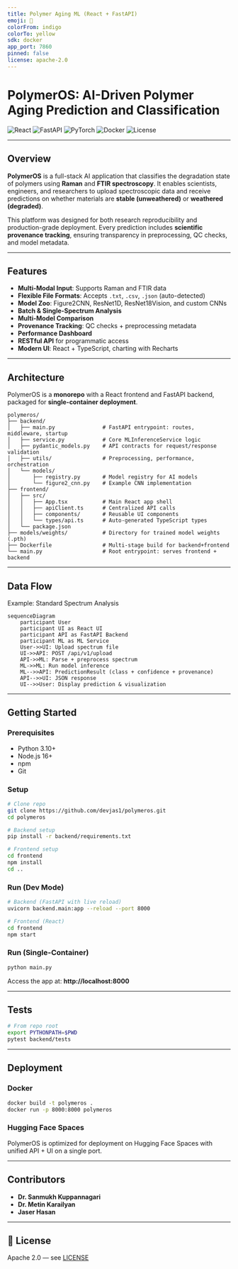 ```yaml
---
title: Polymer Aging ML (React + FastAPI)
emoji: 🔬
colorFrom: indigo
colorTo: yellow
sdk: docker
app_port: 7860
pinned: false
license: apache-2.0
---
```


# PolymerOS: AI-Driven Polymer Aging Prediction and Classification

![React](https://img.shields.io/badge/React-18.2-brightgreen)
![FastAPI](https://img.shields.io/badge/FastAPI-0.116%2B-blue)
![PyTorch](https://img.shields.io/badge/PyTorch-ML--Core-red)
![Docker](https://img.shields.io/badge/docker-ready-blue)
![License](https://img.shields.io/badge/License-Apache%202.0-blue)

---

## Overview

**PolymerOS** is a full-stack AI application that classifies the degradation state of polymers using **Raman** and **FTIR spectroscopy**.
It enables scientists, engineers, and researchers to upload spectroscopic data and receive predictions on whether materials are **stable (unweathered)** or **weathered (degraded)**.

This platform was designed for both research reproducibility and production-grade deployment. Every prediction includes **scientific provenance tracking**, ensuring transparency in preprocessing, QC checks, and model metadata.

---

## Features

- **Multi-Modal Input**: Supports Raman and FTIR data
- **Flexible File Formats**: Accepts `.txt`, `.csv`, `.json` (auto-detected)
- **Model Zoo**: Figure2CNN, ResNet1D, ResNet18Vision, and custom CNNs
- **Batch & Single-Spectrum Analysis**
- **Multi-Model Comparison**
- **Provenance Tracking**: QC checks + preprocessing metadata
- **Performance Dashboard**
- **RESTful API** for programmatic access
- **Modern UI**: React + TypeScript, charting with Recharts

---

## Architecture

PolymerOS is a **monorepo** with a React frontend and FastAPI backend, packaged for **single-container deployment**.

```text
polymeros/
├── backend/
│   ├── main.py               # FastAPI entrypoint: routes, middleware, startup
│   ├── service.py            # Core MLInferenceService logic
│   ├── pydantic_models.py    # API contracts for request/response validation
│   ├── utils/                # Preprocessing, performance, orchestration
│   └── models/
│       ├── registry.py       # Model registry for AI models
│       └── figure2_cnn.py    # Example CNN implementation
├── frontend/
│   ├── src/
│   │   ├── App.tsx           # Main React app shell
│   │   ├── apiClient.ts      # Centralized API calls
│   │   ├── components/       # Reusable UI components
│   │   └── types/api.ts      # Auto-generated TypeScript types
│   └── package.json
├── models/weights/           # Directory for trained model weights (.pth)
├── Dockerfile                # Multi-stage build for backend+frontend
└── main.py                   # Root entrypoint: serves frontend + backend
```

---

## Data Flow

Example: Standard Spectrum Analysis

```mermaid
sequenceDiagram
    participant User
    participant UI as React UI
    participant API as FastAPI Backend
    participant ML as ML Service
    User->>UI: Upload spectrum file
    UI->>API: POST /api/v1/upload
    API->>ML: Parse + preprocess spectrum
    ML->>ML: Run model inference
    ML-->>API: PredictionResult (class + confidence + provenance)
    API-->>UI: JSON response
    UI-->>User: Display prediction & visualization
```

---

## Getting Started

### Prerequisites

- Python 3.10+
- Node.js 16+
- npm
- Git

### Setup

```bash
# Clone repo
git clone https://github.com/devjas1/polymeros.git
cd polymeros

# Backend setup
pip install -r backend/requirements.txt

# Frontend setup
cd frontend
npm install
cd ..
```

### Run (Dev Mode)

```bash
# Backend (FastAPI with live reload)
uvicorn backend.main:app --reload --port 8000

# Frontend (React)
cd frontend
npm start
```

### Run (Single-Container)

```bash
python main.py
```

Access the app at: **http://localhost:8000**

---

## Tests

```bash
# From repo root
export PYTHONPATH=$PWD
pytest backend/tests
```

---

## Deployment

### Docker

```bash
docker build -t polymeros .
docker run -p 8000:8000 polymeros
```

### Hugging Face Spaces

PolymerOS is optimized for deployment on Hugging Face Spaces with unified API + UI on a single port.

---

## Contributors

- **Dr. Sanmukh Kuppannagari**
- **Dr. Metin Karailyan**
- **Jaser Hasan**


---

## 📜 License

Apache 2.0 — see [LICENSE](LICENSE)
